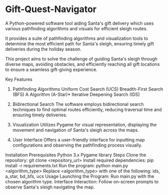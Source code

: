 # Gift-Quest-Navigator
A Python-powered software tool aiding Santa's gift delivery which uses various pathfinding algorithms and visuals for efficient sleigh routes.


It provides a suite of pathfinding algorithms and visualization tools to determine the most efficient path for Santa's sleigh, ensuring timely gift deliveries during the holiday season.

This project aims to solve the challenge of guiding Santa's sleigh through diverse maps, avoiding obstacles, and efficiently reaching all gift locations to ensure a seamless gift-giving experience.

Key Features
1. Pathfinding Algorithms
Uniform Cost Search (UCS)
Breadth-First Search (BFS)
A Algorithm (A-Star)*
Iterative Deepening Search (IDS)
2. Bidirectional Search
The software employs bidirectional search techniques to find optimal routes efficiently, reducing traversal time and ensuring timely deliveries.

3. Visualization
Utilizes Pygame for visual representation, displaying the movement and navigation of Santa's sleigh across the maps.

4. User Interface
Offers a user-friendly interface for inputting map configurations and observing the pathfinding process visually.

Installation
Prerequisites
Python 3.x
Pygame library
Steps
Clone the repository: git clone <repository_url>
Install required dependencies: pip install -r requirements.txt
Run the program: python main.py <algorithm_type>
Replace <algorithm_type> with one of the following: ids, a_star, bd_bfs, ucs
Usage
Launching the Program: Run main.py with the chosen algorithm type.
Interface Interaction: Follow on-screen prompts to observe Santa's sleigh navigating the map.
